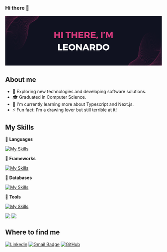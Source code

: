 ### Hi there 👋

<img alt="Hi, I'm Leonardo" src="./assets/cover.png" />

## About me

- 🔭 Exploring new technologies and developing software solutions.
- 🎓 Graduated in Computer Science.
- 🌱 I'm currently learning more about Typescript and Next.js.
- ⚡ Fun fact: I'm a drawing lover but still terrible at it!

## My Skills
💪 **Languages**

[![My Skills](https://skillicons.dev/icons?i=js,java)](https://skillicons.dev)

:dart: **Frameworks**

[![My Skills](https://skillicons.dev/icons?i=react,nextjs,vue,bootstrap,tailwind)](https://skillicons.dev)

💾 **Databases**

[![My Skills](https://skillicons.dev/icons?i=mysql,mongodb,postgres)](https://skillicons.dev)

🔨 **Tools**

[![My Skills](https://skillicons.dev/icons?i=github,git,postman)](https://skillicons.dev)

<div>
  <img height="195px" src="https://github-readme-stats.vercel.app/api?username=leo3210k&show_icons=true&theme=radical&count_private=true"/>
  <img height="195px" src="https://github-readme-stats.vercel.app/api/top-langs/?username=leo3210k&layout=compact&theme=radical">
</div>

## Where to find me

[![Linkedin](https://img.shields.io/badge/-Leonardo-blue?style=flat-square&logo=Linkedin&logoColor=white&link=https://www.linkedin.com/in/leonardo-coêlho-9599b9200)](https://www.linkedin.com/in/leonardo-coêlho-9599b9200)
[![Gmail Badge](https://img.shields.io/badge/-leocoelho.pi@gmail.com-006bed?style=flat-square&logo=Gmail&logoColor=white&link=mailto:leocoelho.pi@gmail.com)](mailto:leocoelho.pi@gmail.com)
[![GitHub](https://img.shields.io/github/followers/leo3210k?label=follow&style=social)](https://github.com/leo3210k)
